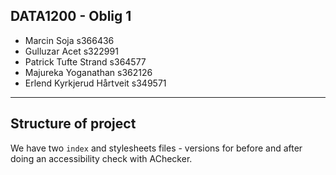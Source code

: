 
## DATA1200 - Oblig 1

- Marcin Soja s366436
- Gulluzar Acet s322991
- Patrick Tufte Strand s364577
- Majureka Yoganathan s362126
- Erlend Kyrkjerud Hårtveit s349571

---
## Structure of project

We have two `index` and stylesheets files - versions for before and after doing an accessibility check with AChecker.







